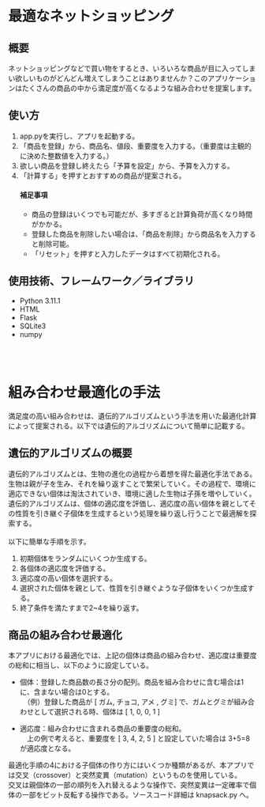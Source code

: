 # 最適なネットショッピング

## 概要
ネットショッピングなどで買い物をするとき、いろいろな商品が目に入ってしまい欲しいものがどんどん増えてしまうことはありませんか？このアプリケーションはたくさんの商品の中から満足度が高くなるような組み合わせを提案します。

## 使い方
1. app.pyを実行し、アプリを起動する。
2. 「商品を登録」から、商品名、値段、重要度を入力する。（重要度は主観的に決めた整数値を入力する。）
3. 欲しい商品を登録し終えたら「予算を設定」から、予算を入力する。
4. 「計算する」を押すとおすすめの商品が提案される。
    #### 補足事項
    * 商品の登録はいくつでも可能だが、多すぎると計算負荷が高くなり時間がかかる。
    * 登録した商品を削除したい場合は、「商品を削除」から商品名を入力すると削除可能。
    * 「リセット」を押すと入力したデータはすべて初期化される。

## 使用技術、フレームワーク／ライブラリ
* Python 3.11.1
* HTML
* Flask
* SQLite3
* numpy

<br><br>


# 組み合わせ最適化の手法
満足度の高い組み合わせは、遺伝的アルゴリズムという手法を用いた最適化計算によって提案される。以下では遺伝的アルゴリズムについて簡単に記載する。

## 遺伝的アルゴリズムの概要
遺伝的アルゴリズムとは、生物の進化の過程から着想を得た最適化手法である。生物は親が子を生み、それを繰り返すことで繁栄していく。その過程で、環境に適応できない個体は淘汰されていき、環境に適した生物は子孫を増やしていく。遺伝的アルゴリズムは、個体の適応度を評価し、適応度の高い個体を親としてその性質を引き継ぐ子個体を生成するという処理を繰り返し行うことで最適解を探索する。<br><br>
以下に簡単な手順を示す。
1. 初期個体をランダムにいくつか生成する。
2. 各個体の適応度を評価する。
3. 適応度の高い個体を選択する。
4. 選択された個体を親として、性質を引き継ぐような子個体をいくつか生成する。
5. 終了条件を満たすまで2~4を繰り返す。

## 商品の組み合わせ最適化
本アプリにおける最適化では、上記の個体は商品の組み合わせ、適応度は重要度の総和に相当し、以下のように設定している。
* 個体：登録した商品数の長さ分の配列。商品を組み合わせに含む場合は1に、含まない場合は0とする。<br>
    　（例）登録した商品が [ ガム, チョコ, アメ , グミ] で、ガムとグミが組み合わせとして選択される時、個体は [ 1, 0, 0, 1 ]

* 適応度：組み合わせに含まれる商品の重要度の総和。<br>
    　上の例で考えると、重要度を [ 3, 4, 2, 5 ] と設定していた場合は 3+5=8 が適応度となる。

最適化手順の4における子個体の作り方にはいくつか種類があるが、本アプリでは交叉（crossover）と突然変異（mutation）というものを使用している。<br>
交叉は親個体の一部の順列を入れ替えるような操作で、突然変異は一定確率で個体の一部をビット反転する操作である。ソースコード詳細は knapsack.py へ。
